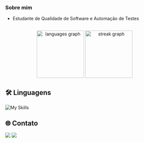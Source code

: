 ### Sobre mim

- Estudante de Qualidade de Software e Automação de Testes


##
    
<div align="center">
  <img src="https://github-readme-stats.vercel.app/api/top-langs?username=juniorslx&locale=pt-br&hide_title=false&layout=compact&card_width=320&langs_count=5&theme=dark&hide_border=true&order=2" height="150" alt="languages graph"  />
  <img src="https://streak-stats.demolab.com?user=juniorslx&locale=pt-br&mode=daily&theme=dark&hide_border=true&border_radius=5&date_format=j%20M%5B%20Y%5D&order=3" height="150" alt="streak graph"  />
</div>



## 🛠️  Linguagens
![My Skills](https://go-skill-icons.vercel.app/api/icons?i=js,nodejs,postman,cypress,playwright,selenium,mysql,jenkins,git,github,githubactions&theme=light)


</div>


## 🌐 Contato
<div>
  <a href="mailto:juniorslx77@gmail.com" target="_blank" rel="noopener noreferrer"><img src="https://img.shields.io/badge/Email-404040?style=for-the-badge&logo=gmail&logoColor=red"></a>
  <a href="https://www.linkedin.com/in/wjuniorslx/" target="_blank" rel="noopener noreferrer"><img src="https://img.shields.io/badge/LinkedIn-0077B5?style=for-the-badge&logo=linkedin&logoColor=white"></a>
</div>
